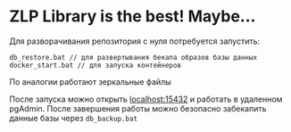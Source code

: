 # ZLP Library is the best! Maybe...

Для разворачивания репозитория с нуля потребуется запустить:

```
db_restore.bat // для развертывания бекапа образов базы данных
docker_start.bat // для запуска контейнеров
```

По аналогии работают зеркальные файлы

После запуска можно открыть <localhost:15432> и работать в удаленном pgAdmin. После завершения работы можно безопасно забекапить данные базы через ```db_backup.bat```